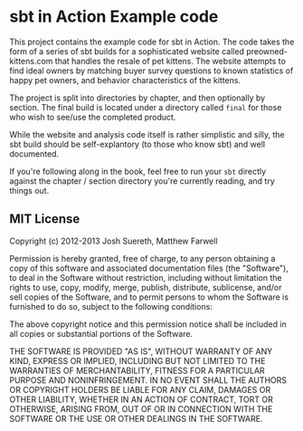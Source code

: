 # sbt in Action Example code
This project contains the example code for sbt in Action.   The code takes the form of a series of sbt builds for a sophisticated website called preowned-kittens.com that handles the resale of pet kittens.    The website attempts to find ideal owners by matching buyer survey questions to known statistics of happy pet owners, and behavior characteristics of the kittens.

The project is split into directories by chapter, and then optionally by section.    The final build is located under a directory called `final` for those who wish to see/use the completed product.

While the website and analysis code itself is rather simplistic and silly, the sbt build should be self-explantory (to those who know sbt) and well documented.

If you're following along in the book, feel free to run your `sbt` directly against the chapter / section directory you're currently reading, and try things out.


## MIT License
Copyright (c) 2012-2013 Josh Suereth, Matthew Farwell

Permission is hereby granted, free of charge, to any person obtaining a copy of this software and associated documentation files (the "Software"), to deal in the Software without restriction, including without limitation the rights to use, copy, modify, merge, publish, distribute, sublicense, and/or sell copies of the Software, and to permit persons to whom the Software is furnished to do so, subject to the following conditions:

The above copyright notice and this permission notice shall be included in all copies or substantial portions of the Software.

THE SOFTWARE IS PROVIDED "AS IS", WITHOUT WARRANTY OF ANY KIND, EXPRESS OR IMPLIED, INCLUDING BUT NOT LIMITED TO THE WARRANTIES OF MERCHANTABILITY, FITNESS FOR A PARTICULAR PURPOSE AND NONINFRINGEMENT. IN NO EVENT SHALL THE AUTHORS OR COPYRIGHT HOLDERS BE LIABLE FOR ANY CLAIM, DAMAGES OR OTHER LIABILITY, WHETHER IN AN ACTION OF CONTRACT, TORT OR OTHERWISE, ARISING FROM, OUT OF OR IN CONNECTION WITH THE SOFTWARE OR THE USE OR OTHER DEALINGS IN THE SOFTWARE.

